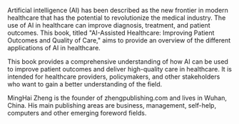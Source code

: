 
Artificial intelligence (AI) has been described as the new frontier in modern healthcare that has the potential to revolutionize the medical industry. The use of AI in healthcare can improve diagnosis, treatment, and patient outcomes. This book, titled "AI-Assisted Healthcare: Improving Patient Outcomes and Quality of Care," aims to provide an overview of the different applications of AI in healthcare.

This book provides a comprehensive understanding of how AI can be used to improve patient outcomes and deliver high-quality care in healthcare. It is intended for healthcare providers, policymakers, and other stakeholders who want to gain a better understanding of the field.

MingHai Zheng is the founder of zhengpublishing.com and lives in Wuhan, China. His main publishing areas are business, management, self-help, computers and other emerging foreword fields.
